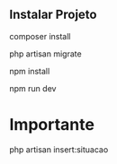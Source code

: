 ## Instalar Projeto
<p>composer install</p>
<p>php artisan migrate</p>
<p>npm install
<p>npm run dev</p>

# Importante
<p>php artisan insert:situacao</p>
